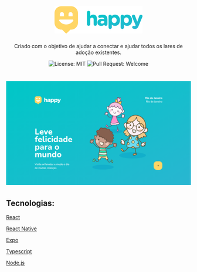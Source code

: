 <h1 align="center">
  <img src=".github/Logo.png" alt="happy" title="happy" />
</h1>

<p align="center">
  Criado com o objetivo de ajudar a conectar e ajudar todos os lares de adoção existentes.
</p>

<p align="center">
  <img alt="License: MIT" src="https://img.shields.io/github/license/martinsgabriel1956/happy?style=for-the-badge" />
  <img alt="Pull Request: Welcome" src="https://img.shields.io/static/v1?label=PRs&message=welcome&color=15C3D6&labelColor=4E4E4E&style=for-the-badge" />
</p>

<h1 align="center">
  <img src=".github/banner.png" alt="happy" />
</h1>

## Tecnologias:

<p>
  <a href="https://pt-br.reactjs.org/">React</a>
</p>

<p>
   <a href="https://reactnative.dev/">React Native</a>
</p>

<p>
   <a href="https://expo.io/">Expo</a>
</p>

<p>
   <a href="https://www.typescriptlang.org/">Typescript</a>
</p>

<p>
   <a href="https://nodejs.org/en/">Node.js</a>
</p>

